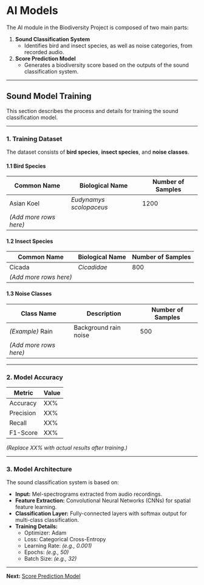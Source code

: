 # AI Models

The AI module in the Biodiversity Project is composed of two main parts:

1. **Sound Classification System**  
   - Identifies bird and insect species, as well as noise categories, from recorded audio.
2. **Score Prediction Model**  
   - Generates a biodiversity score based on the outputs of the sound classification system.

---

## Sound Model Training

This section describes the process and details for training the sound classification model.

---

### 1. Training Dataset

The dataset consists of **bird species**, **insect species**, and **noise classes**.

#### 1.1 Bird Species

| Common Name | Biological Name | Number of Samples |
|-------------|-----------------|-------------------|
|  Asian Koel | *Eudynamys scolopaceus* | 1200 |
| *(Add more rows here)* | | |

#### 1.2 Insect Species

| Common Name | Biological Name | Number of Samples |
|-------------|-----------------|-------------------|
|  Cicada | *Cicadidae* | 800 |
| *(Add more rows here)* | | |

#### 1.3 Noise Classes

| Class Name | Description | Number of Samples |
|------------|-------------|-------------------|
| *(Example)* Rain | Background rain noise | 500 |
| *(Add more rows here)* | | |

---

### 2. Model Accuracy

| Metric   | Value |
|----------|-------|
| Accuracy | XX%   |
| Precision| XX%   |
| Recall   | XX%   |
| F1-Score | XX%   |

*(Replace XX% with actual results after training.)*

---

### 3. Model Architecture

The sound classification system is based on:

- **Input:** Mel-spectrograms extracted from audio recordings.
- **Feature Extraction:** Convolutional Neural Networks (CNNs) for spatial feature learning.
- **Classification Layer:** Fully-connected layers with softmax output for multi-class classification.
- **Training Details:**
  - Optimizer: Adam
  - Loss: Categorical Cross-Entropy
  - Learning Rate: *(e.g., 0.001)*
  - Epochs: *(e.g., 50)*
  - Batch Size: *(e.g., 32)*

---

**Next:** [Score Prediction Model](score.md)
